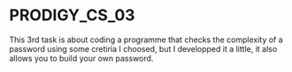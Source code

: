 # PRODIGY_CS_03
This 3rd task is about coding a programme that checks the complexity of a password using some cretiria I choosed, but I developped it a little, it also allows you to build your own password. 
